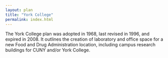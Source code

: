 ```yaml
---
layout: plan
title: "York College"
permalink: index.html
---
```


The York College plan was adopted in 1968, last revised in 1996, and expired in 2008. It outlines the creation of laboratory and office space for a new Food and Drug Administration location, including campus research buildings for CUNY and/or York College.